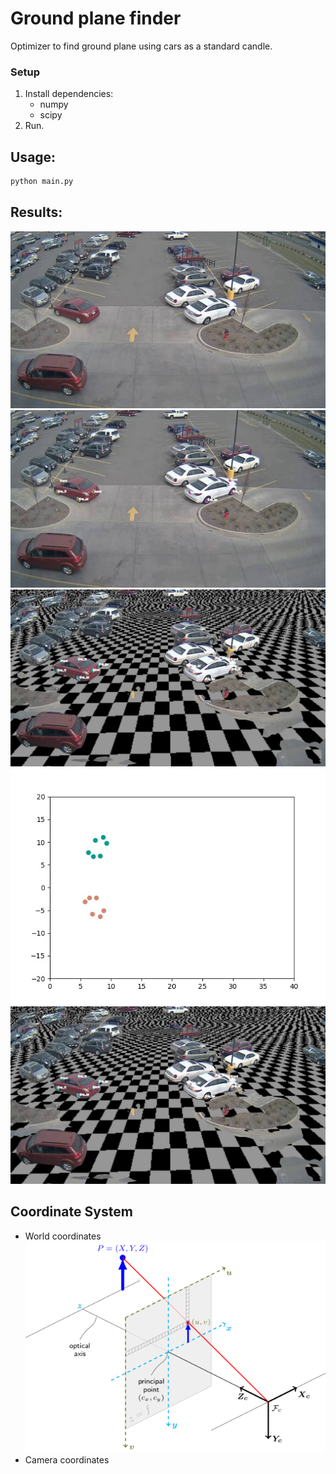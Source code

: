 # Ground plane finder

Optimizer to find ground plane using cars as a standard candle.

### Setup
1. Install dependencies:
    * numpy
    * scipy
2. Run.


## Usage:

```bash
python main.py
```

## Results:
![Original](data/parking_lot.jpg)
![New](examples/keypoints.jpg)
![New](examples/vis_cars.jpg)
![New](examples/vis_above.jpg)
![New](examples/vis_all.jpg)


## Coordinate System
* World coordinates
![Original](examples/pinhole_camera_model.png)
* Camera coordinates






